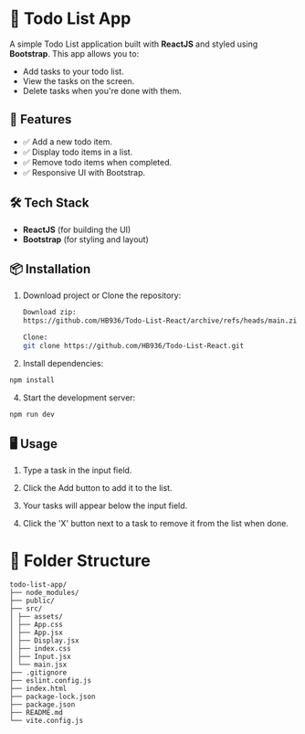 # 📝 Todo List App

A simple Todo List application built with **ReactJS** and styled using **Bootstrap**. This app allows you to:

- Add tasks to your todo list.
- View the tasks on the screen.
- Delete tasks when you're done with them.

## 🚀 Features

- ✅ Add a new todo item.
- ✅ Display todo items in a list.
- ✅ Remove todo items when completed.
- ✅ Responsive UI with Bootstrap.

## 🛠️ Tech Stack

- **ReactJS** (for building the UI)
- **Bootstrap** (for styling and layout)

## 📦 Installation

1. Download project or Clone the repository:
   ```bash
   Download zip: 
   https://github.com/HB936/Todo-List-React/archive/refs/heads/main.zip
   
   Clone: 
   git clone https://github.com/HB936/Todo-List-React.git
   ```
   
3. Install dependencies:
```bash
npm install
```
4. Start the development server:
```bash
npm run dev
```


## 🖥️ Usage
1. Type a task in the input field.

2. Click the Add button to add it to the list.

3. Your tasks will appear below the input field.

4. Click the 'X' button next to a task to remove it from the list when done.


# 📁 Folder Structure
```plaintext
todo-list-app/
├── node_modules/
├── public/
├── src/
│ ├── assets/
│ ├── App.css
│ ├── App.jsx
│ ├── Display.jsx
│ ├── index.css
│ ├── Input.jsx
│ └── main.jsx
├── .gitignore
├── eslint.config.js
├── index.html
├── package-lock.json
├── package.json
├── README.md
└── vite.config.js
```
